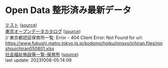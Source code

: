 # Open Data 整形済み最新データ  
[テスト](source/20231008-05:14:04-regular.xml) \([source](https://www.data.jma.go.jp/developer/xml/feed/regular.xml)\)  
[東京オープンデータカタログ](source/20231008-05:14:07-TokyoOpenDataCatalog) \([source](https://catalog.data.metro.tokyo.lg.jp/api/3/action/package_search?q=*:*&rows=999999&start=0)\)  
// 東京都認証保育所一覧: Error - 404 Client Error: Not Found for url: https://www.fukushi.metro.tokyo.lg.jp/kodomo/hoiku/ninsyo/ichiran.files/ninshouichiran050801.xlsx  
[社会福祉施設等一覧-保育所](source/20231008-05:14:09-202210-2-1-hoikusyo.csv) \([source](https://www.opendata.metro.tokyo.lg.jp/fukushihoken/202210-2-1-hoikusyo.csv)\)  
last update: 20231008-05:14:09  